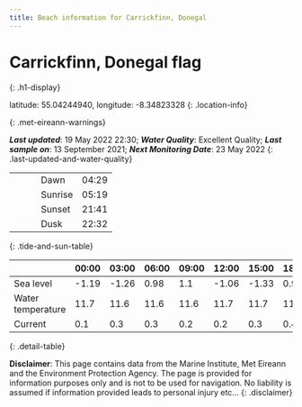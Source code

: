 ```yaml
---
title: Beach information for Carrickfinn, Donegal
---
```

# Carrickfinn, Donegal <span class="material-icons blue-flag" alt="This a Blue Flag beach">flag</span>
{: .h1-display}

latitude: 55.04244940, longitude: -8.34823328
{: .location-info}


{: .met-eireann-warnings}

___Last updated___: 19 May 2022 22:30; ___Water Quality___: Excellent Quality;
___Last sample on___: 13 September 2021; ___Next Monitoring Date___: 23 May 2022
{: .last-updated-and-water-quality}

|   |   |   |   |   |
|---|---|---|---|---|
|   |   |   | Dawn  | 04:29 |
|   |   |   | Sunrise  | 05:19 |
|   |   |   | Sunset  | 21:41 |
|   |   |   | Dusk  | 22:32 |
{: .tide-and-sun-table}

<div></div>

| | 00:00 | 03:00 | 06:00 | 09:00 | 12:00 | 15:00 | 18:00 | 21:00 |
|---|---|---|---|---|---|---|---|---|
| Sea level | -1.19 | -1.26 | 0.98 | 1.1| -1.06 | -1.33 | 0.98 | 1.59 |
| Water temperature | 11.7 | 11.6 | 11.6 | 11.6 | 11.7 | 11.7 | 11.8 | 11.8 |
| Current | 0.1 | 0.3 | 0.3 | 0.2 | 0.2| 0.3 | 0.4 | 0.2 |
{: .detail-table}

__Disclaimer__: This page contains data from the Marine Institute,
Met Eireann and the Environment Protection Agency. The page is provided for
information purposes only and is not to be used for navigation. No liability
is assumed if information provided leads to personal injury etc...
{: .disclaimer}